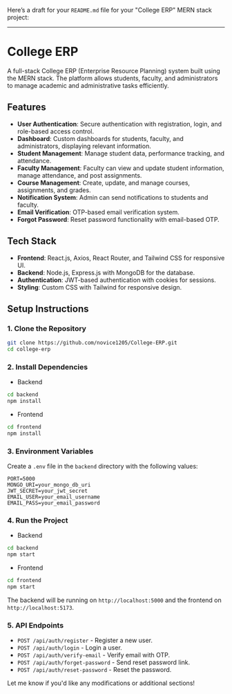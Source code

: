 Here’s a draft for your `README.md` file for your "College ERP" MERN stack project:

---

# College ERP

A full-stack College ERP (Enterprise Resource Planning) system built using the MERN stack. The platform allows students, faculty, and administrators to manage academic and administrative tasks efficiently.

## Features

- **User Authentication**: Secure authentication with registration, login, and role-based access control.
- **Dashboard**: Custom dashboards for students, faculty, and administrators, displaying relevant information.
- **Student Management**: Manage student data, performance tracking, and attendance.
- **Faculty Management**: Faculty can view and update student information, manage attendance, and post assignments.
- **Course Management**: Create, update, and manage courses, assignments, and grades.
- **Notification System**: Admin can send notifications to students and faculty.
- **Email Verification**: OTP-based email verification system.
- **Forgot Password**: Reset password functionality with email-based OTP.

## Tech Stack

- **Frontend**: React.js, Axios, React Router, and Tailwind CSS for responsive UI.
- **Backend**: Node.js, Express.js with MongoDB for the database.
- **Authentication**: JWT-based authentication with cookies for sessions.
- **Styling**: Custom CSS with Tailwind for responsive design.

## Setup Instructions

### 1. Clone the Repository

```bash
git clone https://github.com/novice1205/College-ERP.git
cd college-erp
```

### 2. Install Dependencies

- Backend

```bash
cd backend
npm install
```

- Frontend

```bash
cd frontend
npm install
```

### 3. Environment Variables

Create a `.env` file in the `backend` directory with the following values:

```
PORT=5000
MONGO_URI=your_mongo_db_uri
JWT_SECRET=your_jwt_secret
EMAIL_USER=your_email_username
EMAIL_PASS=your_email_password
```

### 4. Run the Project

- Backend

```bash
cd backend
npm start
```

- Frontend

```bash
cd frontend
npm start
```

The backend will be running on `http://localhost:5000` and the frontend on `http://localhost:5173`.

### 5. API Endpoints

- `POST /api/auth/register` - Register a new user.
- `POST /api/auth/login` - Login a user.
- `POST /api/auth/verify-email` - Verify email with OTP.
- `POST /api/auth/forget-password` - Send reset password link.
- `POST /api/auth/reset-password` - Reset the password.


Let me know if you'd like any modifications or additional sections!
